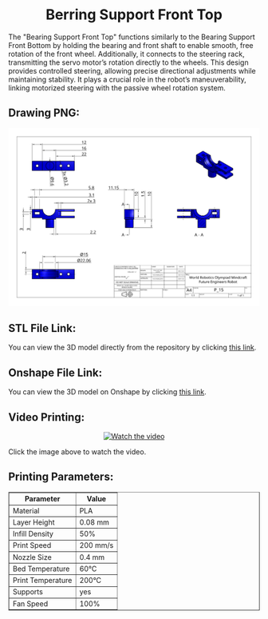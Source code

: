 <div align="center">
  <h1>Berring Support Front Top</h1>
</div>

<p>The "Bearing Support Front Top" functions similarly to the Bearing Support Front Bottom by holding the bearing and front shaft to enable smooth, free rotation of the front wheel. Additionally, it connects to the steering rack, transmitting the servo motor’s rotation directly to the wheels. This design provides controlled steering, allowing precise directional adjustments while maintaining stability. It plays a crucial role in the robot’s maneuverability, linking motorized steering with the passive wheel rotation system.</p>

<div align="left">
  <h2>Drawing PNG:</h2>
  <p align="center">
    <img src="https://github.com/DexterTaha/WRO-FE-2024-Mindcraft-International/blob/main/Models/%20Parts/0x07-Berring%20Support%20Front%20Top/Drawing%20Berring%20Front%20Top.png" alt="Robot Base Drawing" width="1000">
  </p>
</div>

<div align="left">
  <h2>STL File Link:</h2>
  <p>You can view the 3D model directly from the repository by clicking <a href="https://github.com/DexterTaha/WRO-FE-2024-Mindcraft-International/blob/main/Models/%20Parts/0x07-Berring%20Support%20Front%20Top/Berring%20Support%20Front%20Top.stl" target="_blank">this link</a>.</p>
</div>

<div align="left">
  <h2>Onshape File Link:</h2>
  <p>You can view the 3D model on Onshape by clicking <a href="https://cad.onshape.com/documents/1c6f1405e84d0c390333223c/w/c90b719cdc670bdbfb16a84e/e/bc36db58aa5e8f6d1aebc9fc?renderMode=0&uiState=671e310c2b083d3d38a53b07" target="_blank">this link</a>.</p>
</div>

<div align="left">
  <h2>Video Printing:</h2>
  <p align="center">
    <a href="https://www.youtube.com/watch?v=bl3os-XZJMo&list=PLf8kIvXqxCoA1BqdyIc0BufjEty1oEdxA&index=11" target="_blank">
  <img src="https://img.youtube.com/vi/bl3os-XZJMo/maxresdefault.jpg" alt="Watch the video" width="800">
    </a>
  </p>
  <p>Click the image above to watch the video.</p>
</div>

<div align="left">
  <h2>Printing Parameters:</h2>
</div>

<!-- Table for printing parameters -->
<table border="1" cellpadding="10" cellspacing="0">
  <thead>
    <tr>
      <th>Parameter</th>
      <th>Value</th>
    </tr>
  </thead>
  <tbody>
    <tr>
      <td>Material</td>
      <td>PLA</td>
    </tr>
    <tr>
      <td>Layer Height</td>
      <td>0.08 mm</td>
    </tr>
    <tr>
      <td>Infill Density</td>
      <td>50%</</td>
    </tr>
    <tr>
      <td>Print Speed</td>
      <td>200 mm/s</td>
    </tr>
    <tr>
      <td>Nozzle Size</td>
      <td>0.4 mm</td>
    </tr>
    <tr>
      <td>Bed Temperature</td>
      <td>60°C</td>
    </tr>
    <tr>
      <td>Print Temperature</td>
      <td>200°C</td>
    </tr>
    <tr>
      <td>Supports</td>
      <td>yes</td>
    </tr>
    <tr>
      <td>Fan Speed</td>
      <td>100%</td>
    </tr>
  </tbody>
</table>
